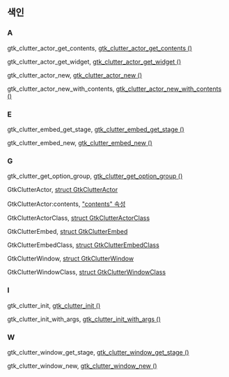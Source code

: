 ## 색인 ##
### A ###

gtk_clutter_actor_get_contents, [gtk_clutter_actor_get_contents ()](./chap2.markdown#gtkclutteractorgetcontents-)

gtk_clutter_actor_get_widget, [gtk_clutter_actor_get_widget ()](./chap2.markdown#gtkclutteractorgetwidget-)

gtk_clutter_actor_new, [gtk_clutter_actor_new ()](./chap2.markdown#gtkclutteractornew-)

gtk_clutter_actor_new_with_contents, [gtk_clutter_actor_new_with_contents ()](./chap2.markdown#gtkclutteractornewwithcontents-)

### E ###

gtk_clutter_embed_get_stage, [gtk_clutter_embed_get_stage ()](./chap2.markdown#gtkclutterembedgetstage-)

gtk_clutter_embed_new, [gtk_clutter_embed_new ()](./chap2.markdown#gtkclutterembednew-)

### G ###

gtk_clutter_get_option_group, [gtk_clutter_get_option_group ()](./chap3.markdown#gtkcluttergetoptiongroup-)

GtkClutterActor, [struct GtkClutterActor](./chap2.markdown#struct-gtkclutteractor)

GtkClutterActor:contents, ["contents" 속성](./chap2.markdown#contents-%EC%86%8D%EC%84%B1)

GtkClutterActorClass, [struct GtkClutterActorClass](./chap2.markdown#struct-gtkclutteractorclass)

GtkClutterEmbed, [struct GtkClutterEmbed](./chap2.markdown#struct-gtkclutterembed)

GtkClutterEmbedClass, [struct GtkClutterEmbedClass](./chap2.markdown#struct-gtkclutterembedclass)

GtkClutterWindow, [struct GtkClutterWindow](./chap2.markdown#struct-gtkclutterwindow)

GtkClutterWindowClass, [struct GtkClutterWindowClass](./chap2.markdown#struct-gtkclutterwindowclass)

### I ###

gtk_clutter_init, [gtk_clutter_init ()](./chap3.markdown#gtkclutterinit-)

gtk_clutter_init_with_args, [gtk_clutter_init_with_args ()](./chap3.markdown#gtkclutterinitwithargs-)

### W ###

gtk_clutter_window_get_stage, [gtk_clutter_window_get_stage ()](./chap2.markdown#gtkclutterwindowgetstage-)

gtk_clutter_window_new, [gtk_clutter_window_new ()](./chap2.markdown#gtkclutterwindownew-)

